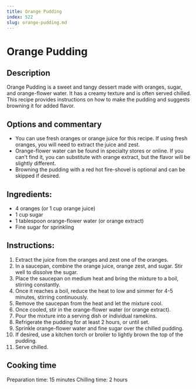 ```yaml
---
title: Orange Pudding
index: 522
slug: orange-pudding.md
---
```


# Orange Pudding

## Description
Orange Pudding is a sweet and tangy dessert made with oranges, sugar, and orange-flower water. It has a creamy texture and is often served chilled. This recipe provides instructions on how to make the pudding and suggests browning it for added flavor.

## Options and commentary
- You can use fresh oranges or orange juice for this recipe. If using fresh oranges, you will need to extract the juice and zest.
- Orange-flower water can be found in specialty stores or online. If you can't find it, you can substitute with orange extract, but the flavor will be slightly different.
- Browning the pudding with a red hot fire-shovel is optional and can be skipped if desired.

## Ingredients:
- 4 oranges (or 1 cup orange juice)
- 1 cup sugar
- 1 tablespoon orange-flower water (or orange extract)
- Fine sugar for sprinkling

## Instructions:
1. Extract the juice from the oranges and zest one of the oranges.
2. In a saucepan, combine the orange juice, orange zest, and sugar. Stir well to dissolve the sugar.
3. Place the saucepan on medium heat and bring the mixture to a boil, stirring constantly.
4. Once it reaches a boil, reduce the heat to low and simmer for 4-5 minutes, stirring continuously.
5. Remove the saucepan from the heat and let the mixture cool.
6. Once cooled, stir in the orange-flower water (or orange extract).
7. Pour the mixture into a serving dish or individual ramekins.
8. Refrigerate the pudding for at least 2 hours, or until set.
9. Sprinkle orange-flower water and fine sugar over the chilled pudding.
10. If desired, use a kitchen torch or broiler to lightly brown the top of the pudding.
11. Serve chilled.

## Cooking time
Preparation time: 15 minutes
Chilling time: 2 hours